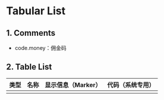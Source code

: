 # Tabular List

## 1. Comments

* code.money：佣金码

## 2. Table List

| 类型 | 名称 | 显示信息（Marker） | 代码（系统专用） |
| :--- | :--- | :--- | :--- |
|  |  |  |  |



